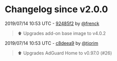 # Changelog since v2.0.0

2019/07/14 10:53 UTC - [92485f2](https://github.com/hassio-addons/addon-adguard-home/commit/92485f2635875dc82d2960f3d14ec99e8e7089a1) by [@frenck](https://github.com/frenck)
> :arrow_up: Upgrades add-on base image to v4.0.2 

2019/07/14 10:53 UTC - [c8deea9](https://github.com/hassio-addons/addon-adguard-home/commit/c8deea9af86935c8ee223117d3390f5efc001a8c) by [@tjorim](https://github.com/tjorim)
> ⬆️ Upgrades AdGuard Home to v0.97.0 (#26) 

